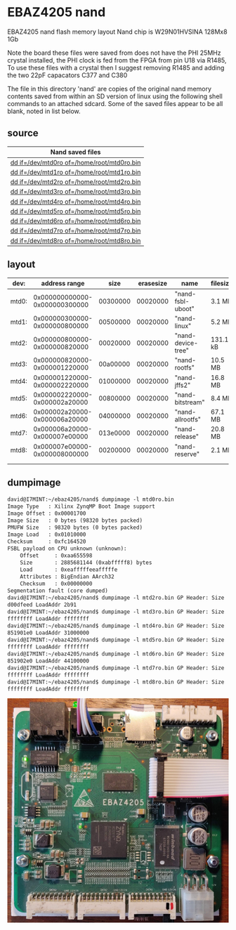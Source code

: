 # EBAZ4205 nand

EBAZ4205 nand flash memory layout
Nand chip is W29N01HVSINA 128Mx8 1Gb

Note the board these files were saved from does not have the PHI 25MHz crystal installed, the PHI clock is fed from the FPGA from pin U18 via R1485, To use these files with a crystal then I suggest removing R1485 and adding the two 22pF capacators C377 and C380

The file in this directory 'nand' are copies of the original nand memory contents saved from within an SD version of linux using the following shell commands to an attached sdcard. Some of the saved files appear to be all blank, noted in list below.


## source
| Nand saved files                                        |
|---------------------------------------------------------|
| [dd if=/dev/mtd0ro of=/home/root/mtd0ro.bin](mtd0ro.bin)|
| [dd if=/dev/mtd1ro of=/home/root/mtd1ro.bin](mtd1ro.bin)|
| [dd if=/dev/mtd2ro of=/home/root/mtd2ro.bin](mtd2ro.bin)|
| [dd if=/dev/mtd3ro of=/home/root/mtd3ro.bin](mtd3ro.bin)|
| [dd if=/dev/mtd4ro of=/home/root/mtd4ro.bin](mtd4ro.bin)|
| [dd if=/dev/mtd5ro of=/home/root/mtd5ro.bin](mtd5ro.bin)|
| [dd if=/dev/mtd6ro of=/home/root/mtd6ro.bin](mtd6ro.bin)|
| [dd if=/dev/mtd7ro of=/home/root/mtd7ro.bin](mtd7ro.bin)|
| [dd if=/dev/mtd8ro of=/home/root/mtd8ro.bin](mtd8ro.bin)|


## layout


|dev: | address range               |  size    | erasesize| name              |filesize|used |
|-----|-----------------------------|----------|----------|-------------------|--------|-----|
|mtd0:|0x000000000000-0x000000300000|  00300000| 00020000 |"nand-fsbl-uboot"	 | 3.1 MB |     |
|mtd1:|0x000000300000-0x000000800000| 00500000| 00020000| "nand-linux"        |5.2 MB  ||
|mtd2:|0x000000800000-0x000000820000| 00020000| 00020000| "nand-device-tree"  |131.1 kB||
|mtd3:|0x000000820000-0x000001220000| 00a00000| 00020000| "nand-rootfs"       |10.5 MB |-all 0xff|
|mtd4:|0x000001220000-0x000002220000| 01000000| 00020000| "nand-jffs2"        |16.8 MB ||
|mtd5:|0x000002220000-0x000002a20000| 00800000| 00020000| "nand-bitstream"    |8.4 MB	 |-all 0xff|
|mtd6:|0x000002a20000-0x000006a20000| 04000000| 00020000| "nand-allrootfs"    |67.1 MB ||
|mtd7:|0x000006a20000-0x000007e00000| 013e0000| 00020000| "nand-release"      |20.8 MB |-all 0xff|
|mtd8:|0x000007e00000-0x000008000000| 00200000| 00020000| "nand-reserve"      |2.1 MB	 |-all 0xff|
|     |                             |          |          |                   |        |     |
|     |                             |          |          |                   |        |     |

## dumpimage
```
david@I7MINT:~/ebaz4205/nand$ dumpimage -l mtd0ro.bin 
Image Type   : Xilinx ZynqMP Boot Image support
Image Offset : 0x00001700
Image Size   : 0 bytes (98320 bytes packed)
PMUFW Size   : 98320 bytes (0 bytes packed)
Image Load   : 0x01010000
Checksum     : 0xfc164520
FSBL payload on CPU unknown (unknown):
    Offset     : 0xaa655598
    Size       : 2885681144 (0xabfffff8) bytes
    Load       : 0xeafffffeeafffffe
    Attributes : BigEndian AArch32 
    Checksum   : 0x00000000
Segmentation fault (core dumped)
david@I7MINT:~/ebaz4205/nand$ dumpimage -l mtd2ro.bin GP Header: Size d00dfeed LoadAddr 2b91
david@I7MINT:~/ebaz4205/nand$ dumpimage -l mtd3ro.bin GP Header: Size ffffffff LoadAddr ffffffff
david@I7MINT:~/ebaz4205/nand$ dumpimage -l mtd4ro.bin GP Header: Size 851901e0 LoadAddr 31000000
david@I7MINT:~/ebaz4205/nand$ dumpimage -l mtd5ro.bin GP Header: Size ffffffff LoadAddr ffffffff
david@I7MINT:~/ebaz4205/nand$ dumpimage -l mtd6ro.bin GP Header: Size 851902e0 LoadAddr 44100000
david@I7MINT:~/ebaz4205/nand$ dumpimage -l mtd7ro.bin GP Header: Size ffffffff LoadAddr ffffffff
david@I7MINT:~/ebaz4205/nand$ dumpimage -l mtd8ro.bin GP Header: Size ffffffff LoadAddr ffffffff
```



![PCB-V2](../image/08-PCB-V2-TL.jpg)